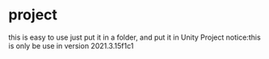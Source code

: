 # project
this is easy to use
just put it in a folder, and put it in Unity Project
notice:this is only be use in version 2021.3.15f1c1
